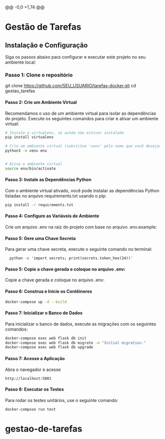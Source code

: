 @@ -0,0 +1,74 @@
 # Gestão de Tarefas
 
 ## Instalação e Configuração
 
 Siga os passos abaixo para configurar e executar este projeto no seu ambiente local:
 
 ### Passo 1: Clone o repositório
 git clone https://github.com/SEU_USUARIO/tarefas-docker.git cd gestao_tarefas
 
 
 #### Passo 2: Crie um Ambiente Virtual
 
 Recomendamos o uso de um ambiente virtual para isolar as dependências do projeto. Execute os seguintes comandos para criar e ativar um ambiente virtual:
 
 ```bash
 # Instale o virtualenv, se ainda não estiver instalado
 pip install virtualenv
 
 # Crie um ambiente virtual (substitua 'venv' pelo nome que você desejar)
 python3 -m venv env
 
 
 # Ative o ambiente virtual
 source env/bin/activate
 ```
 
 #### Passo 3: Instale as Dependências Python
 
 Com o ambiente virtual ativado, você pode instalar as dependências Python listadas no arquivo requirements.txt usando o pip:
 
 ```bash
 pip install -r requirements.txt
 ```
 
 #### Passo 4: Configure as Variáveis de Ambiente
   
   Crie um arquivo .env na raiz do projeto com base no arquivo .env.example:
   
 #### Passo 5: Gere uma Chave Secreta
   Para gerar uma chave secreta, execute o seguinte comando no terminal:
   ```
     python -c 'import secrets; print(secrets.token_hex(24))'
   ```
 #### Passo 5:  Copie a chave gerada e coloque no arquivo .env:
 
  Copie a chave gerada e coloque no arquivo .env:
 
 #### Passo 6:  Construa e Inicie os Contêineres
 
 ```bash
 docker-compose up -d --build
 ```
 
 
 #### Passo 7: Inicializar o Banco de Dados
   Para inicializar o banco de dados, execute as migrações com os seguintes comandos:
 
 ```bash
 docker-compose exec web flask db init
 docker-compose exec web flask db migrate -m "Initial migration."
 docker-compose exec web flask db upgrade
 ```
 #### Passo 7: Acesse a Aplicação
   Abra o navegador e acesse
   ```
   http://localhost:5001
   ```
 
 #### Passo 8: Executar os Testes
   Para rodar os testes unitários, use o seguinte comando:
 ```
 docker-compose run test
 ```
  # gestao-de-tarefas
